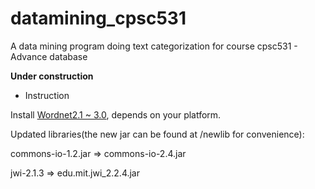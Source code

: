 datamining_cpsc531
==================

A data mining program doing text categorization for course cpsc531 - Advance database

**Under construction**

* Instruction

Install [Wordnet2.1 ~ 3.0](http://wordnet.princeton.edu/wordnet/download/current-version/), depends on your platform.

Updated libraries(the new jar can be found at /newlib for convenience): 

  commons-io-1.2.jar => commons-io-2.4.jar
    
  jwi-2.1.3 => edu.mit.jwi_2.2.4.jar

